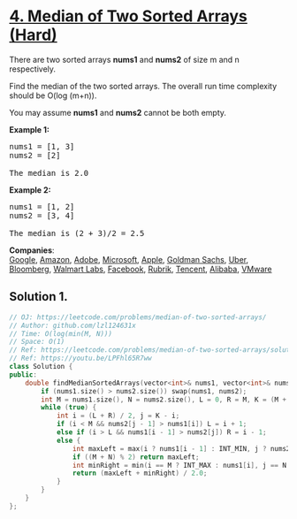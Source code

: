 # [4. Median of Two Sorted Arrays (Hard)](https://leetcode.com/problems/median-of-two-sorted-arrays/)

<p>There are two sorted arrays <b>nums1</b> and <b>nums2</b> of size m and n respectively.</p>

<p>Find the median of the two sorted arrays. The overall run time complexity should be O(log (m+n)).</p>

<p>You may assume <strong>nums1</strong> and <strong>nums2</strong>&nbsp;cannot be both empty.</p>

<p><b>Example 1:</b></p>

<pre>nums1 = [1, 3]
nums2 = [2]

The median is 2.0
</pre>

<p><b>Example 2:</b></p>

<pre>nums1 = [1, 2]
nums2 = [3, 4]

The median is (2 + 3)/2 = 2.5
</pre>


**Companies**:  
[Google](https://leetcode.com/company/google), [Amazon](https://leetcode.com/company/amazon), [Adobe](https://leetcode.com/company/adobe), [Microsoft](https://leetcode.com/company/microsoft), [Apple](https://leetcode.com/company/apple), [Goldman Sachs](https://leetcode.com/company/goldman-sachs), [Uber](https://leetcode.com/company/uber), [Bloomberg](https://leetcode.com/company/bloomberg), [Walmart Labs](https://leetcode.com/company/walmart-labs), [Facebook](https://leetcode.com/company/facebook), [Rubrik](https://leetcode.com/company/rubrik), [Tencent](https://leetcode.com/company/tencent), [Alibaba](https://leetcode.com/company/alibaba), [VMware](https://leetcode.com/company/vmware)

## Solution 1.

```cpp
// OJ: https://leetcode.com/problems/median-of-two-sorted-arrays/
// Author: github.com/lzl124631x
// Time: O(log(min(M, N)))
// Space: O(1)
// Ref: https://leetcode.com/problems/median-of-two-sorted-arrays/solution/
// Ref: https://youtu.be/LPFhl65R7ww
class Solution {
public:
    double findMedianSortedArrays(vector<int>& nums1, vector<int>& nums2) {
        if (nums1.size() > nums2.size()) swap(nums1, nums2);
        int M = nums1.size(), N = nums2.size(), L = 0, R = M, K = (M + N + 1) / 2;
        while (true) {
            int i = (L + R) / 2, j = K - i;
            if (i < M && nums2[j - 1] > nums1[i]) L = i + 1;
            else if (i > L && nums1[i - 1] > nums2[j]) R = i - 1;
            else {
                int maxLeft = max(i ? nums1[i - 1] : INT_MIN, j ? nums2[j - 1] : INT_MIN);
                if ((M + N) % 2) return maxLeft;
                int minRight = min(i == M ? INT_MAX : nums1[i], j == N ? INT_MAX : nums2[j]);
                return (maxLeft + minRight) / 2.0;
            }
        }
    }
};
```